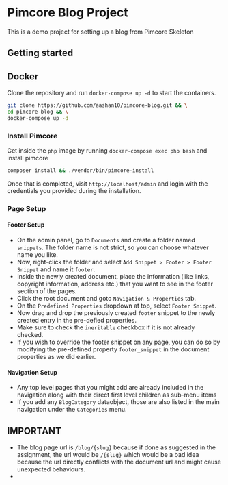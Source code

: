 # Pimcore Blog Project

This is a demo project for setting up a blog from Pimcore Skeleton
## Getting started
## Docker
Clone the repository and run `docker-compose up -d` to start the containers.
```bash
git clone https://github.com/aashan10/pimcore-blog.git && \
cd pimcore-blog && \
docker-compose up -d
```
### Install Pimcore
Get inside the `php` image by running `docker-compose exec php bash` and install pimcore
```bash
composer install && ./vendor/bin/pimcore-install
```
Once that is completed, visit `http://localhost/admin` and login with the credentials you provided during the installation.

### Page Setup

#### Footer Setup
- On the admin panel, go to `Documents` and create a folder named `snippets`.
The folder name is not strict, so you can choose whatever name you like.
- Now, right-click the folder and select `Add Snippet > Footer > Footer Snippet` and name it `footer`.
- Inside the newly created document, place the information (like links, copyright information, address etc.) that you want to see in the footer section of the pages.
- Click the root document and goto `Navigation & Properties` tab.
- On the `Predefined Properties` dropdown at top, select `Footer Snippet`.
- Now drag and drop the previously created `footer` snippet to the newly created entry in the pre-defied properties.
- Make sure to check the `ineritable` checkbox if it is not already checked.
- If you wish to override the footer snippet on any page, you can do so by modifying the pre-defined property `footer_snippet` in the document properties as we did earlier.

#### Navigation Setup
- Any top level pages that you might add are already included in the navigation along with their direct first level children as sub-menu items
- If you add any `BlogCategory` dataobject, those are also listed in the main navigation under the `Categories` menu.


## IMPORTANT
- The blog page url is `/blog/{slug}` because if done as suggested in the assignment, the url would be `/{slug}` which would be a bad idea because the url directly conflicts with the document url and might cause unexpected behaviours.
- 
